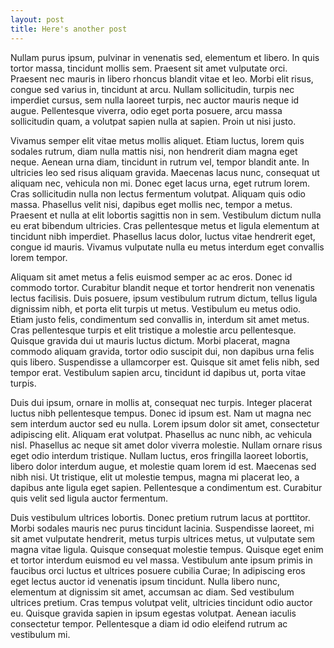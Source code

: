 ```yaml
---
layout: post
title: Here's another post
---
```


Nullam purus ipsum, pulvinar in venenatis sed, elementum et libero. In quis tortor massa, tincidunt mollis sem. Praesent sit amet vulputate orci. Praesent nec mauris in libero rhoncus blandit vitae et leo. Morbi elit risus, congue sed varius in, tincidunt at arcu. Nullam sollicitudin, turpis nec imperdiet cursus, sem nulla laoreet turpis, nec auctor mauris neque id augue. Pellentesque viverra, odio eget porta posuere, arcu massa sollicitudin quam, a volutpat sapien nulla at sapien. Proin ut nisi justo.

Vivamus semper elit vitae metus mollis aliquet. Etiam luctus, lorem quis sodales rutrum, diam nulla mattis nisi, non hendrerit diam magna eget neque. Aenean urna diam, tincidunt in rutrum vel, tempor blandit ante. In ultricies leo sed risus aliquam gravida. Maecenas lacus nunc, consequat ut aliquam nec, vehicula non mi. Donec eget lacus urna, eget rutrum lorem. Cras sollicitudin nulla non lectus fermentum volutpat. Aliquam quis odio massa. Phasellus velit nisi, dapibus eget mollis nec, tempor a metus. Praesent et nulla at elit lobortis sagittis non in sem. Vestibulum dictum nulla eu erat bibendum ultricies. Cras pellentesque metus et ligula elementum at tincidunt nibh imperdiet. Phasellus lacus dolor, luctus vitae hendrerit eget, congue id mauris. Vivamus vulputate nulla eu metus interdum eget convallis lorem tempor.

Aliquam sit amet metus a felis euismod semper ac ac eros. Donec id commodo tortor. Curabitur blandit neque et tortor hendrerit non venenatis lectus facilisis. Duis posuere, ipsum vestibulum rutrum dictum, tellus ligula dignissim nibh, et porta elit turpis ut metus. Vestibulum eu metus odio. Etiam justo felis, condimentum sed convallis in, interdum sit amet metus. Cras pellentesque turpis et elit tristique a molestie arcu pellentesque. Quisque gravida dui ut mauris luctus dictum. Morbi placerat, magna commodo aliquam gravida, tortor odio suscipit dui, non dapibus urna felis quis libero. Suspendisse a ullamcorper est. Quisque sit amet felis nibh, sed tempor erat. Vestibulum sapien arcu, tincidunt id dapibus ut, porta vitae turpis.

Duis dui ipsum, ornare in mollis at, consequat nec turpis. Integer placerat luctus nibh pellentesque tempus. Donec id ipsum est. Nam ut magna nec sem interdum auctor sed eu nulla. Lorem ipsum dolor sit amet, consectetur adipiscing elit. Aliquam erat volutpat. Phasellus ac nunc nibh, ac vehicula nisl. Phasellus ac neque sit amet dolor viverra molestie. Nullam ornare risus eget odio interdum tristique. Nullam luctus, eros fringilla laoreet lobortis, libero dolor interdum augue, et molestie quam lorem id est. Maecenas sed nibh nisi. Ut tristique, elit ut molestie tempus, magna mi placerat leo, a dapibus ante ligula eget sapien. Pellentesque a condimentum est. Curabitur quis velit sed ligula auctor fermentum.

Duis vestibulum ultrices lobortis. Donec pretium rutrum lacus at porttitor. Morbi sodales mauris nec purus tincidunt lacinia. Suspendisse laoreet, mi sit amet vulputate hendrerit, metus turpis ultrices metus, ut vulputate sem magna vitae ligula. Quisque consequat molestie tempus. Quisque eget enim et tortor interdum euismod eu vel massa. Vestibulum ante ipsum primis in faucibus orci luctus et ultrices posuere cubilia Curae; In adipiscing eros eget lectus auctor id venenatis ipsum tincidunt. Nulla libero nunc, elementum at dignissim sit amet, accumsan ac diam. Sed vestibulum ultrices pretium. Cras tempus volutpat velit, ultricies tincidunt odio auctor eu. Quisque gravida sapien in ipsum egestas volutpat. Aenean iaculis consectetur tempor. Pellentesque a diam id odio eleifend rutrum ac vestibulum mi.